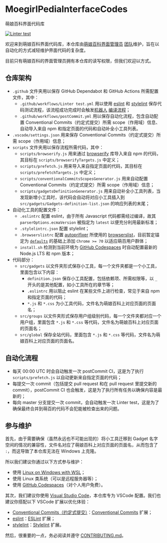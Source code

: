 # MoegirlPediaInterfaceCodes

萌娘百科界面代码库

[![Linter test](https://github.com/MoegirlPediaInterfaceAdmins/MoegirlPediaInterfaceCodes/actions/workflows/Linter%20test.yml/badge.svg)](https://github.com/MoegirlPediaInterfaceAdmins/MoegirlPediaInterfaceCodes/actions/workflows/Linter%20test.yml)

欢迎来到萌娘百科界面代码库，本仓库由[萌娘百科界面管理员](https://zh.moegirl.org.cn/%E8%90%8C%E5%A8%98%E7%99%BE%E7%A7%91:%E7%95%8C%E9%9D%A2%E7%AE%A1%E7%90%86%E5%91%98) [团队](https://zh.moegirl.org.cn/Special:Listusers/interface-admin)维护，旨在以自动化的方式减轻维护界面代码的复杂度。

目前只有萌娘百科的界面管理员拥有本仓库的读写权限，但我们欢迎以方式。

## 仓库架构

- `.github` 文件夹用以保存 GitHub Dependabot 和 GitHub Actions 所需配置文件，其中：
    - `.github/workflows/Linter test.yml` 用以使用 [eslint](https://eslint.org/) 和 [stylelint](https://stylelint.io/) 保存代码测试流程，该流程成功完成时会触发[机器人](https://zh.moegirl.org.cn/User:AnnAngela-dbot) [编译流程](#编译流程)；
    - `.github/workflows/postCommit.yml` 用以保存自动化流程，包含自动配置 Conventional Commits（约定式提交）所需 scope（作用域）信息、自动导入来自 npm 和指定页面的代码和自动补全小工具列表。
- `.vscode/settings.json` 用来保存 Conventional Commits（约定式提交）所需 scope（作用域）信息；
- `scripts` 文件夹用以保存流程所需代码，其中：
    - `scripts/browserify.js` 用来通过 [browserify](https://browserify.org/) 库导入来自 npm 的代码，其目标在 `scripts/browserifyTargets.js` 中定义；
    - `scripts/prefetch.js` 用来导入来自指定页面的代码，其目标在 `scripts/prefetchTargets.js` 中定义；
    - `scripts/conventionalCommitsScopesGenerator.js` 用来自动配置 Conventional Commits（约定式提交）所需 scope（作用域）信息；
    - `scripts/gadgetsDefinitionGenerator.js` 用来自动补全小工具列表，当发现新增小工具时，该代码会自动将对应小工具插入到 `src/gadgets/Gadgets-definition-list.json` 的响应列表的末尾；
- 自动化工具的配置文件：
    - `.eslintrc` 配置 eslint，由于所有 Javascript 代码都需经过编译，故其 `parserOptions.ecmaVersion` 被指定为 `latest` 以便充分利用最新标准；
    - `.stylelintrc.json` 配置 stylelint；
    - `.browserslistrc` 配置 [autoprifixer](https://github.com/postcss/autoprefixer) 所使用的 [browserslist](https://github.com/browserslist/browserslist)，目前暂定锚定为 [`defaults`](https://github.com/browserslist/browserslist#full-list) 的基础上添加 `Chrome >= 70` 以适应萌百用户群体；
    - `install.sh` 检测到当前环境为 [GitHub Codespaces](https://github.com/features/codespaces) 时自动配置最新的 Node.js LTS 和 npm 版本；
- 代码部分：
    - `src/gadgets` 以文件夹形式保存小工具，每一个文件夹都是一个小工具，里面包含以下内容：
        - `definition.json` 保存小工具配置，包括依赖项、所需权限等，以 `_` 开头的是其他配置，如小工具所在的章节等；
        - `.eslintrc` 用以阻止 eslint 在某些文件上进行检查，常见于来自 npm 和指定页面的代码；
        - `*.js` 和 `*.css` 为小工具代码，文件名为萌娘百科上对应页面的页面名；
    - `src/groups` 以文件夹形式保存用户组级别代码，每一个文件夹都对应一个用户组，里面包含 `*.js` 和 `*.css` 等代码，文件名为萌娘百科上对应页面的页面名；
    - `src/global` 保存全站代码，里面包含 `*.js` 和 `*.css` 等代码，文件名为萌娘百科上对应页面的页面名。

## 自动化流程

- 每天 00:00 UTC 时会自动触发一次 postCommit CI，这是为了执行 `scripts/prefetch.js` 以自动更新来自指定页面的代码；
- 每提交一次 commit（包括提交 pull request 和在 pull request 里提交新的 commit），postCommit CI 也会触发，这是为了执行所有任务以确保内容是最新的；
- 每向 master 分支提交一次 commit，会自动触发一次 Linter test，这是为了确保最终合并到萌百的代码不会犯能被检查出来的问题。

## 参与维护

首先，由于需要确保（虽然永远也不可能出现的）将小工具迁移到 Gadget 名字空间的情况的兼容性，文件名对应了萌娘百科上对应页面的页面名，从而包含了 `:`，而这导致了本仓库无法在 Windows 上克隆。

所以我们建议你通过以下方式参与维护：

- 使用 [Linux on Windows with WSL](https://docs.microsoft.com/en-us/windows/wsl/install)；
- 使用 Linux 类系统（可以是远程服务器等）；
- 使用 [GitHub Codespaces](https://github.com/features/codespaces)（对个人用户免费）。

其次，我们建议你使用 [Visual Studio Code](https://code.visualstudio.com/)，本仓库专为 VSCode 配置。我们也建议你搭配以下 VSCode 扩展以优化体验：
- [Conventional Commits（约定式提交）](https://www.conventionalcommits.org/)：[Conventional Commits](https://marketplace.visualstudio.com/items?itemName=vivaxy.vscode-conventional-commits)  扩展；
- [eslint](https://eslint.org/)：[ESLint](https://marketplace.visualstudio.com/items?itemName=dbaeumer.vscode-eslint) 扩展；
- [stylelint](https://stylelint.io/)：[Stylelint](https://marketplace.visualstudio.com/items?itemName=stylelint.vscode-stylelint) 扩展。

然后，很重要的一点，务必阅读并遵守 [CONTRIBUTING.md](https://github.com/MoegirlPediaInterfaceAdmins/MoegirlPediaInterfaceCodes/blob/master/CONTRIBUTING.md)。